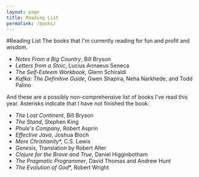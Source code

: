 ```yaml
---
layout: page
title: Reading List
permalink: /books/
---
```


#Reading List
The books that I'm currently reading for fun and profit and wisdom.

* _Notes From a Big Country_, Bill Bryson
* _Letters from a Stoic_, Lucius Annaeus Seneca 
* _The Self-Esteem Workbook_, Glenn Schiraldi
* _Kafka: The Definitive Guide_, Gwen Shapira, Neha Narkhede, and Todd Palino 

And these are a possibly non-comprehensive list of books I've read this year. 
Asterisks indicate that I have not finished the book. 

* _The Lost Continent_, Bill Bryson
* _The Stand_, Stephen King
* _Phule's Company_, Robert Asprin
* _Effective Java_, Joshua Bloch
* _Mere Christianity_*, C.S. Lewis
* _Genesis_, Translation by Robert Alter
* _Clojure for the Brave and True_, Daniel Higginbotham
* _The Pragmatic Programmer_, David Thomas and Andrew Hunt
* _The Evolution of God_*, Robert Wright


